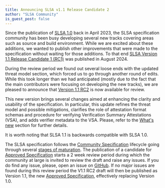 ```yaml
---
title: Announcing SLSA v1.1 Release Candidate 2
author: "SLSA Community"
is_guest_post: false
---
```


Since the publication of [SLSA 1.0](/spec/v1.0/) back in April 2023, the
SLSA specification community has been busy developing several new tracks
covering areas such as source and build environment. While we are excited
about these additions, we wanted to publish other improvements that were
made to the specification without waiting for those additions. To that end
[SLSA Version 1.1 Release Candidate 1 (RC1)](/spec/v1.1-rc1/) was published
in August 2024.

During the review period we found out several loose ends with the updated
threat model section, which forced us to go through another round of
edits. While this took longer than we had anticipated (mostly due to the
fact that the main contributors were focusing on developing the new
tracks), we are pleased to announce that [Version 1.1 RC2](/spec/v1.1-rc2/)
is now available for review.

This new version brings several changes aimed at enhancing the clarity and
usability of the specification. In particular, this update refines the threat
model and possible mitigations, clarifies the role of attestation format
schemas and procedure for verifying Verification Summary Attestations (VSA),
and adds verifier metadata to the VSA. Please, refer to the [What's
new](/spec/v1.1-rc2/whats-new) section for further details.

It is worth noting that SLSA 1.1 is backwards compatible with SLSA 1.0.

The SLSA specification follows the [Community Specification] lifecycle
going through several [stages of maturation](/spec-stages). The publication
of a candidate for [Approved Specification] starts a 2 week review period
during which the community at large is invited to review the draft and
raise any issues. If you do find any issue, please, open an issue on
[GitHub]. If no major issues are found during this review period the V1.1
RC2 draft will then be published as Version 1.1, the new [Approved
Specification], effectively replacing Version 1.0.

[Community Specification]: https://github.com/CommunitySpecification/Community_Specification/blob/main/
[GitHub]: https://github.com/slsa-framework/slsa/issues
[backlog]: https://github.com/orgs/slsa-framework/projects/1/views/1
[Approved Specification]: /spec-stages#approved

